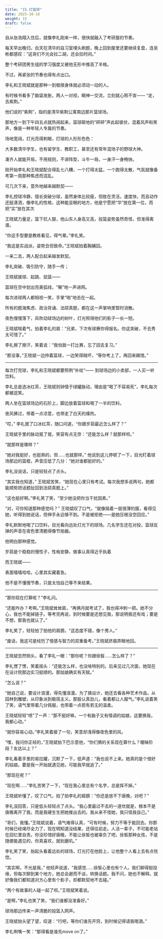 ```yaml
---
title: "15.打篮球"
date: 2025-10-16
weight: 15
draft: false
---
```


自从张浩翔入住后，就像李礼刚来一样，很快就融入了考研屋的节奏。

每天早出晚归，白天在清华的自习室埋头刷题，晚上回到屋里还要继续复盘，连吴彬都感叹：“这哥们不光会拉二胡，还会拉时间。”

整个考研团男生组的学习强度又被他无形中推高了半格。

不过，再紧张的节奏也得有点出口。

李礼和王晓斌就是那种一到极限身体就必须动一动的人。

有时候书看多了脑袋发胀，两人一对视，眼神一交流，立刻就心照不宣——  “走，去紫荆。”

他们说的“紫荆”，指的是清华紫荆公寓南边那片篮球场。

那地方一到下午四五点就热闹起来，篮球砸地的“砰砰”声此起彼伏，混着风声和笑声，像是一种年轻人专属的节奏。

场地宽阔，灯光亮得刺眼，打球的人形形色色：

大多数清华学生，也有留学生、教职工，甚至还有常年混场子的野球大神。

凑齐人就能开局，不用规则，不讲阵型，斗牛一局，一身汗一身畅快。

刚开始李礼和王晓斌配合得乱七八糟，一个打得太猛，一个跑得太散，气氛就像备考第一周那种焦虑而混乱。

可几次下来，意外地越来越默契——

李礼控球冷静，擅长突破分球，虽然身体比较瘦，但胜在灵活，速度快，而且动作还挺潇洒，像李礼的性格，这种能显眼的地方，他是宁愿把“华”放在第一位，而把“实”放在其次

王晓斌力量足，篮下抗人狠，他山东人身高又高，投篮姿势虽然奇怪，但准得离谱。

“你这手型要是教练看见，得气晕。”李礼笑。

“我这是实战派，姿势丑但致命。”王晓斌拍着胸脯回。

一来二去，两人配合起来越发默契。

李礼突破、吸引防守，随手一传；

王晓斌接球、起跳、投篮——

篮球在空中划出完美弧线，“唰”地一声进网。

每次进球两人都相视一笑，手掌“啪”地击在一起。

所有的题海焦虑、政治背诵、法硕真题，都在这一声掌响里暂时消散。

夜色慢慢落下，风吹动球场边的树叶，灯光照得他们的影子一长一短。

王晓斌喘着气，拍着李礼的肩：“兄弟，下次有球赛你得报名。你这突破，不去秀太可惜了。”

李礼擦了擦汗，笑着说：“我怕我一打比赛，忘了回去复习。”

“那没事，”王晓斌一边拎着篮球，一边笑得贼坏，“等你考上了，再回来踢馆。”

---

每次打完球，李礼和王晓斌都要照例“补给”—— 到球场边的小卖部，一人买一听饮料。

李礼总是选冰红茶，王晓斌则钟情于绿罐脉动，理由是“喝了不容易死”，李礼每次都被逗笑。

两人坐在篮球场边的石阶上，脚边放着篮球和喝了一半的饮料。

夜风拂过，带着一点凉意，也带走了白天的燥热。

“哎，” 李礼抿了口冰红茶，随口问道，“你跟岁茹最近怎么样了？”

王晓斌手里的脉动晃了晃，笑容有点无奈：“还能怎么样？就那样呗。”

“就那样是哪样？”

“她对我挺好，也挺熟的，但……也就那样。” 他说到这儿停顿了一下，目光盯着球场那边的篮框，声音压低了几分：“她对谁都挺好的。”

李礼没说话，只是轻轻点了点头。

“其实我也知道，” 王晓斌苦笑，“她现在心里只有考试。每次我想多说两句，她都能顺势把话题扯回到法硕真题上。”

“这也挺好啊。”李礼笑了笑，“至少她没把你当干扰因素。”

“对，可你知道那种感觉吗？” 王晓斌叹了口气，“就像隔着一层很薄的膜，看得见她，听得到她说话，但伸手永远够不到。不是被拒绝——是她压根没空回应。”

李礼默默地喝了口饮料，目光看向远处灯光下的球场。几名学生还在对投，篮球反弹的声音在夜色里清脆得像节拍器。

他明白那种感觉。

岁茹是个稳稳的慢性子，性格安静，做事认真得近乎执着

而王晓斌——

表面嘻嘻哈哈，心里其实藏着急。

他不是不懂慢节奏，只是太怕自己等不来结果。

---

“那你现在打算呢？”李礼问。

“还能咋办？考啊。”王晓斌耸耸肩，“再俩月就考试了，我也得冲刺一把。她不分心，我也不能掉链子。等考完再说，到时候要是还想见我，那说明我还有戏；要是不想，那我也就认了。”

李礼笑了，轻轻拍了拍他的肩膀。“这态度不错，像个男人。”

“废话，我这可是经历了情感与智力的双重备考。”王晓斌挤眉弄眼地回。

---

王晓斌忽然侧头，看了李礼一眼：“那你呢？你跟徐皙……怎么样了？”

李礼愣了愣，笑着摇头：“还能怎么样，也没啥特别的。后来见过几次面，她现在在设计院那边实习挺顺的。那姑娘确实有天赋。”

“怎么说？”

“她自己说，要设计浪漫，得先懂浪漫。为了搞设计，她还去看各种艺术作品，从园林到雕塑，从印象派到极简主义。那股认真劲儿，看着都让人服气。”李礼说着笑了笑，语气里带着几分佩服，也带着一点若有若无的温柔。

王晓斌轻轻“啧”了一声：“那不挺好嘛，一个有脑子又有情调的姑娘，这要换我，我都心动。”

“就你容易心动。”李礼笑着接了一句，笑意却浅得像夜色里的风。

“嘿，我问你正经的，”王晓斌抬下巴示意他，“你们俩的关系现在算什么？暧昧阶段？友达以上？”

李礼看着手里的易拉罐，沉默了一下，低声道：“我也说不上来。她真的是个很好的姑娘。要是我一开始就遇见她，可能我早就追了。”

“那现在呢？”

“现在啊……”李礼苦笑了一下，“现在我心里总有个名字，总是挥不掉。”

王晓斌听懂了，叹了口气，拍了拍李礼的肩膀：“你还是放不下唐晚，对吧？”

李礼没回答，只是低头轻轻点了点头。“我心里最过不去的一道坎就是，根本不是唐晚离开了我，而是我硬生生把她推出去的。我从来不怪她，我只怪我自己。”

“哥们，我懂。”王晓斌说着，语气难得认真，“可有时候，努力不等于能回去。你那时候已经竭尽全力了，现在明知道没结果，还得往前走。人活一辈子，不可能老站在回忆里自责。你没珍惜好唐晚，不能让徐皙也被辜负了吧，徐皙那种女孩，不是随便能遇见的，你真喜欢，就别磨叽。”

李礼笑了笑，抬起头看着远处的球场，灯光打在他脸上，让他整个人看上去有点恍惚。

“其实啊，不光是我，” 他轻声说道，“我感觉……徐皙心里也有个人。我们聊得挺投缘，但每次聊到某个地方，她总会避而不谈，转换话题。我不问，她也不解释。就好像我们都知道对方心里有个影子，却都默契地不去碰。”

“两个有故事的人碰一起了呗。”王晓斌笑着说。

“是啊，”李礼也笑了笑，“我们谁都没准备好。”

球场那边传来一声清脆的投篮入网声。

王晓斌抬头望了望，叹道：“行吧，等你们谁先开窍，到时候记得请我喝酒。”

李礼咧嘴一笑：“那得看是谁先move on了。”
